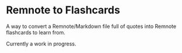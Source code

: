 # Remnote to Flashcards
A way to convert a Remnote/Markdown file full of quotes into Remnote flashcards to learn from.  
  
Currently a work in progress.